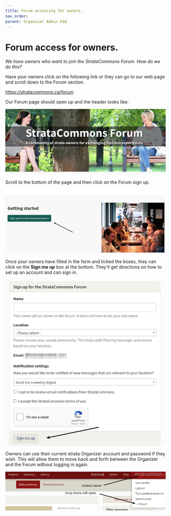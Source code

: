 ```yaml
---
title: Forum accessing for owners.
nav_order: 
parent: Organizer Admin FAQ
---
```


# Forum access for owners.

*We have owners who want to join the StrataCommons Forum.  How do we do this?*  

Have your owners click on the following link or they can go to our web page and scroll down to the Forum section.

https://stratacommons.ca/forum

Our Forum page should open up and the header looks like:

![landing](forum/landing.png)

Scroll to the bottom of the page and then click on the Forum sign up.  

<img src="forum/signup.png" alt="sign up" style="zoom:200%;" />

Once your owners have filled in the form and ticked the boxes, they can click on the **Sign me up** box at the bottom.   They'll get directions on how to set up an account and can sign in.  

![data](forum/data.png)



Owners can use their current strata Organizer account and password if they wish.  This will allow them to move back and forth between the Organizer and the Forum without logging in again.

![move](forum/move.png)
